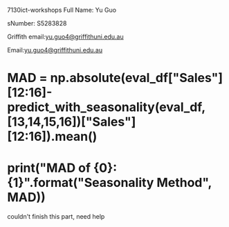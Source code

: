 7130ict-workshops
Full Name: Yu Guo

sNumber: S5283828

Griffith email:yu.guo4@griffithuni.edu.au

Email:yu.guo4@griffithuni.edu.au

# MAD = np.absolute(eval_df["Sales"][12:16]-predict_with_seasonality(eval_df, [13,14,15,16])["Sales"][12:16]).mean()
# print("MAD of {0}: {1}".format("Seasonality Method", MAD))

couldn't finish this part, need help